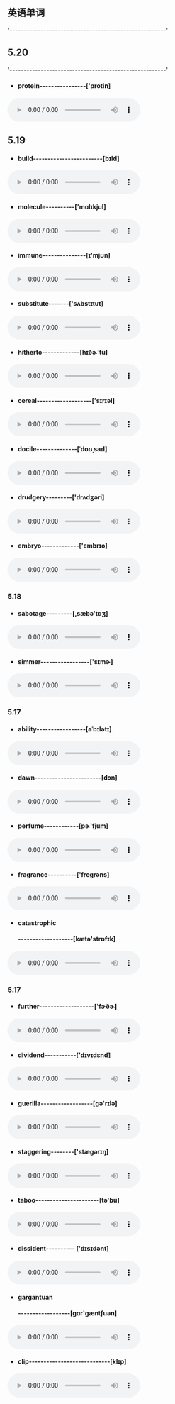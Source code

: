 ## 英语单词

'-------------------------------------------------------'

## 5.20

'-------------------------------------------------------'

- #### protein----------------['protin]

<audio controls src="http://dict.youdao.com/dictvoice?audio=protein&type=2"></audio>







## 5.19

- #### build------------------------[bɪld]

<audio controls src="http://dict.youdao.com/dictvoice?audio=build&type=2"></audio>

- #### molecule----------['mɑlɪkjul]

<audio controls src="http://dict.youdao.com/dictvoice?audio=molecule&type=2"></audio>

- #### immune---------------[ɪ'mjʊn]

<audio controls src="http://dict.youdao.com/dictvoice?audio=immune&type=2"></audio>

- #### substitute-------['sʌbstɪtut]

<audio controls src="http://dict.youdao.com/dictvoice?audio=substitute&type=2"></audio>

- #### hitherto-------------[hɪðɚ'tu]

<audio controls src="http://dict.youdao.com/dictvoice?audio=hitherto&type=2"></audio>

- #### cereal-------------------['sɪrɪəl]

<audio controls src="http://dict.youdao.com/dictvoice?audio=cereal&type=2"></audio>

- #### docile--------------[ˈdoʊˌsaɪl]

<audio controls src="http://dict.youdao.com/dictvoice?audio=docile&type=1"></audio>

- #### drudgery---------['drʌdʒəri]

<audio controls src="http://dict.youdao.com/dictvoice?audio=drudgery&type=1"></audio>

- #### embryo-------------['ɛmbrɪo]

<audio controls src="http://dict.youdao.com/dictvoice?audio=embryo&type=1"></audio>





### 5.18

- #### sabotage---------[,sæbə'tɑʒ]

<audio controls src="http://dict.youdao.com/dictvoice?audio=sabotage&type=2"></audio>

- #### simmer-----------------['sɪmɚ]

<audio controls src="http://dict.youdao.com/dictvoice?audio=simmer&type=2"></audio>





### 5.17

- #### ability-----------------[əˈbɪlətɪ]
<audio controls src="http://dict.youdao.com/dictvoice?audio=ability&type=2"></audio>

- #### dawn-----------------------[dɔn] 
<audio controls src="http://dict.youdao.com/dictvoice?audio=dawn&type=2"></audio>

- #### perfume------------[pɚ'fjum]
<audio controls src="http://dict.youdao.com/dictvoice?audio=perfume&type=2"></audio>

- #### fragrance----------['fregrəns]
<audio controls src="http://dict.youdao.com/dictvoice?audio=fragrance&type=2"></audio>

- #### catastrophic

  #### -------------------[kætə'strɒfɪk]
<audio controls src="http://dict.youdao.com/dictvoice?audio=catastrophic&type=2"></audio>




### 5.17		

- #### further-------------------['fɝðɚ]	
<audio controls src="http://dict.youdao.com/dictvoice?audio=further&type=2"></audio>
- #### dividend-----------['dɪvɪdɛnd]
<audio controls src="http://dict.youdao.com/dictvoice?audio=dividend&type=2"></audio>
- #### guerilla------------------[ɡə'rɪlə]
<audio controls src="http://dict.youdao.com/dictvoice?audio=guerilla&type=2"></audio>
- #### staggering--------['stæɡərɪŋ]
<audio controls src="http://dict.youdao.com/dictvoice?audio=staggering&type=2"></audio>
- #### taboo----------------------[tə'bu]
<audio controls src="http://dict.youdao.com/dictvoice?audio=taboo&type=2"></audio>
- #### dissident---------- ['dɪsɪdənt] 
<audio controls src="http://dict.youdao.com/dictvoice?audio=dissident&type=2"></audio>
- #### gargantuan

  #### ------------------[ɡɑr'ɡæntʃuən]

<audio controls src="http://dict.youdao.com/dictvoice?audio=gargantuan&type=2"></audio>
- #### clip----------------------------[klɪp]
<audio controls src="http://dict.youdao.com/dictvoice?audio=clip&type=2"></audio>










